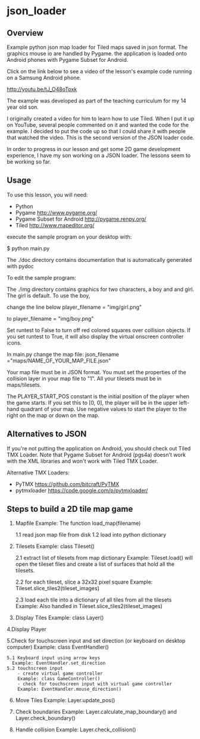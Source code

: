 json_loader
===========

Overview
--------
Example python json map loader for Tiled maps saved in json format.  The graphics mouse io are handled by Pygame.  the application is loaded onto Android phones with Pygame Subset for Android.

Click on the link below to see a video of the lesson's example code running on a Samsung Android phone.

http://youtu.be/tJ_O48oTpxk

The example was developed as part of the teaching curriculum for my 14 year old son.  

I originally created a video for him to learn how to use Tiled.  When I put it up on YouTube, several people commented on it and wanted the code for the example.  I decided to put the code up so that I could share it with people that watched the video.  This is the second version of the JSON loader code.  

In order to progress in our lesson and get some 2D game development experience, I have my son working on a JSON loader.  The lessons seem to be working so far.


Usage
-----

To use this lesson, you will need:

* Python
* Pygame http://www.pygame.org/
* Pygame Subset for Android http://pygame.renpy.org/
* Tiled http://www.mapeditor.org/



execute the sample program on your desktop with:

 $ python main.py

The ./doc directory contains documentation that is automatically generated with pydoc

To edit the sample program:

The ./img directory contains graphics for two characters, a boy and and girl.  The girl is default.  To use the boy,

change the line below 
  player_filename = "img/girl.png"

to
 player_filename = "img/boy.png"

Set runtest to False to turn off red colored squares over collision
objects.  If you set runtest to True, it will also display the
virtual onscreen controller icons.

In main.py change the map file:
  json_filename ="maps/NAME_OF_YOUR_MAP_FILE.json"

Your map file must be in JSON format.  You must set the properties
of the collision layer in your map file to "1".   All your tilesets must
be in maps/tilesets.

The PLAYER_START_POS constant is the initial position of the player
when the game starts.  If you set this to [0, 0], the player will be
in the upper left-hand quadrant of your map.  Use negative values to
start the player to the right on the map or down on the map.





Alternatives to JSON
--------------------
If you're not putting the application on Android, you should check out Tiled TMX Loader.  Note that Pygame Subset for Android (pgs4a) doesn't work with the XML libraries and won't work with Tiled TMX Loader.  

Alternative TMX Loaders:
  - PyTMX https://github.com/bitcraft/PyTMX
  - pytmxloader https://code.google.com/p/pytmxloader/


Steps to build a 2D tile map game
---------------------------------
1. Mapfile
Example: The function load_map(filename)

    1.1 read json map file from disk
    1.2 load into python dictionary


2. Tilesets
Example: class Tileset()

    2.1 extract list of tilesets from map dictionary
Example: Tileset.load() will open the tileset files and create a list
of surfaces that hold all the tilesets.

    2.2 for each tileset, slice a 32x32 pixel square
Example:
Tileset.slice_tiles2(tileset_images)

    2.3 load each tile into a dictionary of all tiles from all the tilesets
Example:
Also handled in Tileset.slice_tiles2(tileset_images)


3. Display Tiles
Example: class Layer()

4.Display Player

5.Check for touchscreen input and set direction (or keyboard on desktop computer)
Example: class EventHandler()

    5.1 Keyboard input using arrow keys
      Example: EventHandler.set_direction
    5.2 touchscreen input
        - create virtual game controller
        Example: class GameController()
        - check for touchscreen input with virtual game controller
        Example: EventHandler.mouse_direction()

6. Move Tiles
   Example: Layer.update_pos()

7. Check boundaries
   Example: Layer.calculate_map_boundary() and Layer.check_boundary()

8. Handle collision
   Example: Layer.check_collision()

